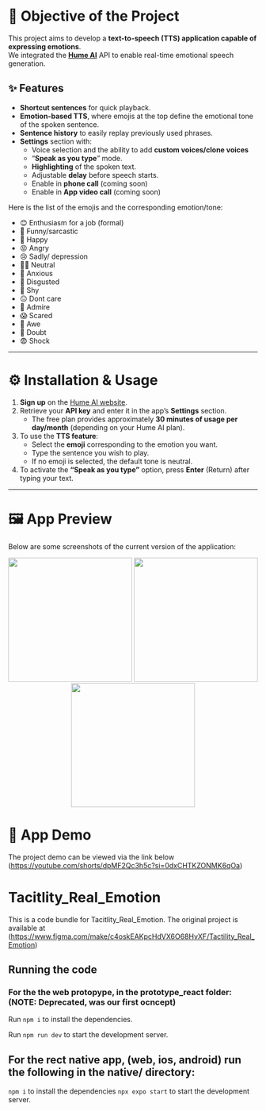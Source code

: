 # 🎯 Objective of the Project

This project aims to develop a **text-to-speech (TTS) application capable of expressing emotions**.  
We integrated the **[Hume AI](https://dev.hume.ai)** API to enable real-time emotional speech generation.

## ✨ Features

- **Shortcut sentences** for quick playback.  
- **Emotion-based TTS**, where emojis at the top define the emotional tone of the spoken sentence.  
- **Sentence history** to easily replay previously used phrases.  
- **Settings** section with:
  - Voice selection and the ability to add **custom voices/clone voices**  
  - “**Speak as you type**” mode.  
  - **Highlighting** of the spoken text.  
  - Adjustable **delay** before speech starts.
  - Enable in **phone call** (coming soon)
  - Enable in **App video call** (coming soon)
    

Here is the list of the emojis and the corresponding emotion/tone:

- 😊 Enthusiasm for a job (formal)
- 🤪 Funny/sarcastic
- 🥳 Happy
- 😡 Angry 
- 😢 Sadly/ depression 
- 👩‍🎓 Neutral
- 🫠 Anxious 
- 🤢 Disgusted 
- 🙈 Shy
- 😑 Dont care 
- 🤩 Admire
- 😱 Scared
- 🥺 Awe
- 🤔 Doubt
- 😨 Shock
---

# ⚙️ Installation & Usage

1. **Sign up** on the [Hume AI website](https://dev.hume.ai).  
2. Retrieve your **API key** and enter it in the app’s **Settings** section.  
   - The free plan provides approximately **30 minutes of usage per day/month** (depending on your Hume AI plan).  
3. To use the **TTS feature**:
   - Select the **emoji** corresponding to the emotion you want.  
   - Type the sentence you wish to play.
   - If no emoji is selected, the default tone is neutral.
4. To activate the **“Speak as you type”** option, press **Enter** (Return) after typing your text.  

---

# 🖼️ App Preview

Below are some screenshots of the current version of the application:

<p align="center">
  <img src="[Images/image1.png](https://share.icloud.com/photos/0f4_jrgOsp6-EpaMS9lk6ct4w)" width="250">
  <img src="Images/image2.png" width="250">
  <img src="Images/image3.png" width="250">
</p>

# 🎥 App Demo
The project demo can be viewed via the link below (https://youtube.com/shorts/dpMF2Qc3h5c?si=0dxCHTKZONMK6qOa)

  
  
  # Tacitlity_Real_Emotion

  This is a code bundle for Tacitlity_Real_Emotion. The original project is available at (https://www.figma.com/make/c4oskEAKpcHdVX6O68HvXF/Tactility_Real_Emotion)
  
  ## Running the code

  ### For the the web protopype, in the prototype_react folder: (NOTE: Deprecated, was our first ocncept)
  Run `npm i` to install the dependencies.

  Run `npm run dev` to start the development server.
  ## For the rect native app, (web, ios, android) run the following in the native/ directory:

  `npm i` to install the dependencies
  `npx expo start` to start the development server.
  
